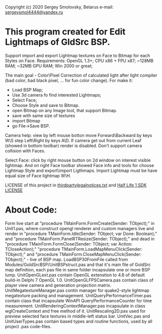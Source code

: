 Copyright (c) 2020 Sergey Smolovsky, Belarus
e-mail: sergeysmol4444@yandex.ru

# This program created for Edit Lightmaps of GldSrc BSP. 
Support import and export Lightmap textures on Face to Bitmap for each Styles on Face. 
Requirements: OpenGL 1.3+; CPU x86 + FPU x87; ~128MB RAM; ~32MB GPU RAM; Win 2000 or great;

The main goal - Color\Pixel Correction of calculated light after light compiler
(bad color, bad black pixel, ... for fun color change). 
For make it:
 - Load BSP Map;
 - Use 3d camera fo find interested Lightmaps;
 - Select Face;
 - Choose Style and save to Bitmap.
 - open Bitmap on any Image tool, that support Bitmap.
 - save with same size of textures
 - import Bitmap
 - go File->Save BSP.
 
Camera help:
view by left mouse botton
move Forward\Backward by keys W\S
step Left\Right by keys A\D.
If camera get out from current Leaf (showed in bottom toolbar)
render is disabled. 
Don't support camera collision with Faces.

Select Face: click by right mouse button on 2d window on interest 
visible lightmap. And on right Face toolbar showed Face info and
tools for choose Lightmap Style and export\import Ligthmaps.
Import Lightmap must be have equal size of Face lightmap W\H.

LICENSE of this project in [thirdpartylegalnotices.txt](https://github.com/Sergey-KoRJiK/GldSrcBSPditor/blob/master/LICENSES/thirdpartylegalnotices.txt) and [Half Life 1 SDK LICENSE](https://github.com/Sergey-KoRJiK/GldSrcBSPditor/blob/master/LICENSES/LICENSE%20HALF-LIFE%20SDK.txt)


# About Code:
Form live start at "procedure TMainForm.FormCreate(Sender: TObject);" in Unit1.pas, where construct opengl renderer and custom managers
live and render in "procedure TMainForm.Idle(Sender: TObject; var Done: Boolean);" and "procedure TMainForm.PanelRTResize(Sender: TObject);"
and dead in "procedure TMainForm.FormClose(Sender: TObject; var Action: TCloseAction);"
"procedure TMainForm.LoadMapMenuClick(Sender: TObject);" and "procedure TMainForm.CloseMapMenuClick(Sender: TObject);" - live of BSP map.
LoadBSP30FromFile called from Modules/GoldSrcBSP/UnitBSPstruct.pas and that it's main file of GoldSrc map definition,
each pas file in same folder incapsulate one or more BSP lump.
UnitOpenGLext.pas contain OpenGL extenstion to 4.6 of default build-in Delphi 7 OpenGL 1.0.
UnitOpenGLFPSCamera.pas contain class of player view camera and generation projection matrix.
UnitMegatextureManager.pas contin manager for quake2-style lightmap megatexture packing and management.
UnitQueryPerformanceTimer.pas contain class that incapsulate WinAPI QueryPerformanceCounter for time measurement.
UnitRenderingContextManager.pas incapsulate in class wglCreateContext and free method of it.
UnitRescaling2D.pas used for preview selected face textures in middle-left status bar.
UnitVec.pas and UnitUserTypes.pas contain based types and routine functions, used by all project .pas code-files.
